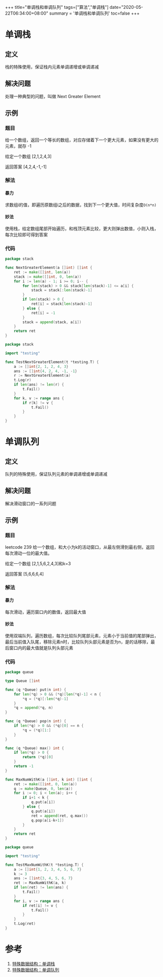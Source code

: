 +++
title="单调栈和单调队列"
tags=["算法","单调栈"]
date="2020-05-22T06:34:00+08:00"
summary = '单调栈和单调队列'
toc=false
+++

单调栈
======

定义
----

栈的特殊使用，保证栈内元素单调递增或单调递减

解决问题
--------

处理一种典型的问题，叫做 Next Greater Element

示例
----

### 题目

给一个数组，返回一个等长的数组，对应存储着下一个更大元素，如果没有更大的元素，就存 -1

给定一个数组 [2,1,2,4,3]

返回答案 [4,2,4,-1,-1]

### 解法

#### 暴力

求数组i的值，即遍历原数组i之后的数据，找到下一个更大值，时间复杂度`O(n*n)`

#### 妙法

使用栈，给定数组尾部开始遍历，和栈顶元素比较，更大则弹出数值，小则入栈，每次比较即可得到答案

### 代码

```go
package stack

func NextGreaterElement(a []int) []int {
	ret := make([]int, len(a))
	stack := make([]int, 0, len(a))
	for i := len(a) - 1; i >= 0; i-- {
		for len(stack) > 0 && stack[len(stack)-1] <= a[i] {
			stack = stack[:len(stack)-1]
		}
		if len(stack) > 0 {
			ret[i] = stack[len(stack)-1]
		} else {
			ret[i] = -1
		}
		stack = append(stack, a[i])
	}
	return ret
}

package stack

import "testing"

func TestNextGreaterElement(t *testing.T) {
	a := []int{2, 1, 2, 4, 3}
	ans := []int{4, 2, 4, -1, -1}
	r := NextGreaterElement(a)
	t.Log(r)
	if len(ans) != len(r) {
		t.Fail()
	}
	for k, v := range ans {
		if r[k] != v {
			t.Fail()
		}
	}
}
```

单调队列
========

定义
----

队列的特殊使用，保证队列元素的单调递增或单调递减

解决问题
--------

解决滑动窗口的一系列问题

示例
----

### 题目

leetcode 239 给一个数组，和大小为k的活动窗口，从最左侧滑到最右侧，返回每次滑动一位的最大值。

给定一个数组 [2,1,5,6,2,4,3]和k=3

返回答案 [5,6,6,6,4]

### 解法

#### 暴力

每次滑动，遍历窗口内的数值，返回最大值

#### 妙法

使用双端队列，遍历数组，每次比较队列尾部元素，元素小于当前值的尾部弹出，最后当前值入队尾，移除元素n时，比较队列头部元素是否为n，是的话移除，最后窗口内的最大值就是队列头部元素

### 代码

```go
package queue

type Queue []int

func (q *Queue) put(n int) {
	for len(*q) > 0 && (*q)[len(*q)-1] < n {
		*q = (*q)[:len(*q)-1]
	}
	*q = append(*q, n)
}

func (q *Queue) pop(n int) {
	if len(*q) > 0 && (*q)[0] == n {
		*q = (*q)[1:]
	}
}

func (q *Queue) max() int {
	if len(*q) > 0 {
		return (*q)[0]
	}
	return -1
}

func MaxNumWithK(a []int, k int) []int {
	ret := make([]int, 0, len(a))
	q := make(Queue, 0, len(a))
	for i := 0; i < len(a); i++ {
		if i+1 < k {
			q.put(a[i])
		} else {
			q.put(a[i])
			ret = append(ret, q.max())
			q.pop(a[i-k+1])
		}
	}
	return ret
}

package queue

import "testing"

func TestMaxNumWithK(t *testing.T) {
	a := []int{1, 2, 3, 4, 5, 6, 7}
	k := 3
	ans := []int{3, 4, 5, 6, 7}
	ret := MaxNumWithK(a, k)
	if len(ret) != len(ans) {
		t.Fail()
	}
	for i, v := range ans {
		if ret[i] != v {
			t.Fail()
		}
	}
	t.Log(ret)
}

```

参考
====

1.	[特殊数据结构：单调栈](https://labuladong.gitbook.io/algo/shu-ju-jie-gou-xi-lie/dan-tiao-zhan)
2.	[特殊数据结构：单调队列](https://labuladong.gitbook.io/algo/shu-ju-jie-gou-xi-lie/dan-tiao-dui-lie)

